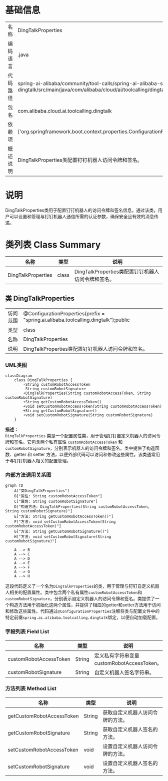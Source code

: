 # 基础信息

|      |      |
|------|------|
| 名称 | DingTalkProperties |
| 编码语言 | .java |
| 代码路径 | spring-ai-alibaba/community/tool-calls/spring-ai-alibaba-starter-tool-calling-dingtalk/src/main/java/com/alibaba/cloud/ai/toolcalling/dingtalk/DingTalkProperties.java |
| 包名 | com.alibaba.cloud.ai.toolcalling.dingtalk |
| 依赖项 | ['org.springframework.boot.context.properties.ConfigurationProperties'] |
| 概述说明 | DingTalkProperties类配置钉钉机器人访问令牌和签名。 |

# 说明

DingTalkProperties类用于配置钉钉机器人的访问令牌和签名信息。通过该类，用户可以设置和管理与钉钉机器人通信所需的认证参数，确保安全且有效的消息传递。

# 类列表 Class Summary

| 名称   | 类型  | 说明 |
|-------|------|-------------|
| DingTalkProperties | class | DingTalkProperties类配置钉钉机器人访问令牌和签名。 |



## 类 DingTalkProperties

|      |      |
|------|------|
| 访问范围 | @ConfigurationProperties(prefix = "spring.ai.alibaba.toolcalling.dingtalk");public |
| 类型 | class |
| 名称 | DingTalkProperties |
| 说明 | DingTalkProperties类配置钉钉机器人访问令牌和签名。 |


### UML类图

```mermaid
classDiagram
    class DingTalkProperties {
        -String customRobotAccessToken
        -String customRobotSignature
        +DingTalkProperties(String customRobotAccessToken, String customRobotSignature)
        +String getCustomRobotAccessToken()
        +void setCustomRobotAccessToken(String customRobotAccessToken)
        +String getCustomRobotSignature()
        +void setCustomRobotSignature(String customRobotSignature)
    }
```

**描述：**  
`DingTalkProperties` 类是一个配置属性类，用于管理钉钉自定义机器人的访问令牌和签名。它包含两个私有属性 `customRobotAccessToken` 和 `customRobotSignature`，分别表示机器人的访问令牌和签名。类中提供了构造函数、getter 和 setter 方法，以便外部代码可以访问和修改这些属性。该类通常用于与钉钉机器人相关的配置管理。


### 内部方法调用关系图

```mermaid
graph TD
    A["类DingTalkProperties"]
    B["属性: String customRobotAccessToken"]
    C["属性: String customRobotSignature"]
    D["构造方法: DingTalkProperties(String customRobotAccessToken, String customRobotSignature)"]
    E["方法: String getCustomRobotAccessToken()"]
    F["方法: void setCustomRobotAccessToken(String customRobotAccessToken)"]
    G["方法: String getCustomRobotSignature()"]
    H["方法: void setCustomRobotSignature(String customRobotSignature)"]

    A --> B
    A --> C
    A --> D
    A --> E
    A --> F
    A --> G
    A --> H
```

这段代码定义了一个名为`DingTalkProperties`的类，用于管理与钉钉自定义机器人相关的配置属性。类中包含两个私有属性`customRobotAccessToken`和`customRobotSignature`，分别表示自定义机器人的访问令牌和签名。类提供了一个构造方法用于初始化这两个属性，并提供了相应的getter和setter方法用于访问和修改这些属性。代码通过`@ConfigurationProperties`注解将类与配置文件中的特定前缀`spring.ai.alibaba.toolcalling.dingtalk`绑定，以便自动加载配置。

### 字段列表 Field List

| 名称  | 类型  | 说明 |
|-------|-------|------|
| customRobotAccessToken | String | 定义私有字符串变量customRobotAccessToken。 |
| customRobotSignature | String | 自定义机器人签名字符串。 |

### 方法列表 Method List

| 名称  | 类型  | 说明 |
|-------|-------|------|
| getCustomRobotAccessToken | String | 获取自定义机器人访问令牌的方法。 |
| getCustomRobotSignature | String | 获取自定义机器人签名的方法。 |
| setCustomRobotAccessToken | void | 设置自定义机器人访问令牌的方法。 |
| setCustomRobotSignature | void | 设置自定义机器人签名的方法。 |




